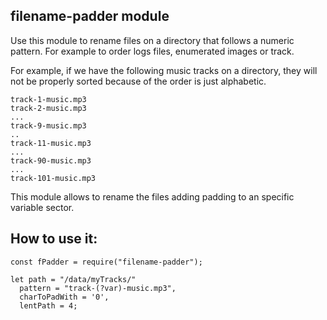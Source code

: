 ## filename-padder module
Use this module to rename files on a directory that follows a numeric pattern.
For example to order logs files, enumerated images or track.

For example, if we have the following music tracks on a directory, they will not be properly 
sorted because of the order is just alphabetic. 

```
track-1-music.mp3
track-2-music.mp3
...
track-9-music.mp3
..
track-11-music.mp3
...
track-90-music.mp3
...
track-101-music.mp3
```

This module allows to rename the files adding padding to an specific variable sector.

## How to use it:
```
const fPadder = require("filename-padder");

let path = "/data/myTracks/"
  pattern = "track-(?var)-music.mp3",
  charToPadWith = '0',
  lentPath = 4;



```
